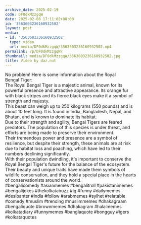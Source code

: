 ```yaml
---
archive_date: 2025-02-19
code: DF0dkMzzgqW
date: 2025-02-08 17:11:02+00:00
id: '3563603236160932502'
layout: post
media:
- id: '3563603236160932502'
  type: video
  url: media/DF0dkMzzgqW/3563603236160932502.mp4
permalink: /p/DF0dkMzzgqW/
thumbnail: media/DF0dkMzzgqW/3563603236160932502.jpg
title: Video by daz.nut
---
```


No problem! Here is some information about the Royal  
Bengal Tiger:  
The Royal Bengal Tiger is a majestic animal, known for its  
powerful presence and attractive appearance. Its orange fur  
with black stripes and its fierce black eyes make it a symbol of  
strength and majesty.  
This beast can weigh up to 250 kilograms (550 pounds) and is  
about 10 feet long. It is found in India, Bangladesh, Nepal, and  
Bhutan, and is known to dominate its habitat.  
Due to their strength and agility, Bengal Tigers are feared  
predators. The population of this species is under threat, and  
efforts are being made to preserve their environment.  
Their tremendous power and presence are a symbol of  
resilience, but despite their strength, these animals are at risk  
due to habitat loss and poaching, which have led to their  
numbers declining significantly.  
With their population dwindling, it's important to conserve the  
Royal Bengal Tiger's future for the balance of the ecosystem.  
Their beauty and unique traits have made them symbols of  
wildlife conservation, and they hold a special place in the hearts  
of conservationists around the world.  
#bengalicomedy #asianmemes #bengalitroll #pakistanimemes  
#bengalijokes #thekolkatabuzz #ig #funny #dailymemes  
#desibanter #india #follow #arabmemes #sylhet #relatable  
#comedy #muslim #trending #muslimmemes #dhakagraam  
#bengaliquote #brownmemes #dhakagram #halalmemes  
#kolkatadiary #funnymemes #banglaquote #bongguy #igers  
#kolkataquotes